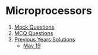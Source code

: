# Microprocessors

1. [Mock Questions](/mp/mock/)
2. [MCQ Questions](/mp/mcqs/)
3. [Previous Years Solutions](/mp/previous-years/)
    * [May 19](/mp/previous-years/may-19/)

